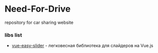 # Need-For-Drive
repository for car sharing website

### libs list
* [vue-easy-slider](https://www.npmjs.com/package/vue-easy-slider) - легковесная библиотека для слайдеров на Vue.js
